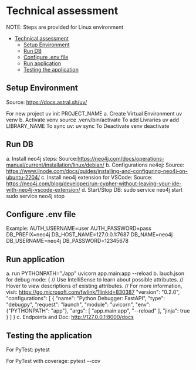 # Technical assessment
NOTE: Steps are provided for Linux environment

<!--TOC-->

- [Technical assessment](#technical-assessment)
  - [Setup Environment](#setup-environment)
  - [Run DB](#run-db)
  - [Configure .env file](#configure-env-file)
  - [Run application](#run-application)
  - [Testing the application](#testing-the-application)

<!--TOC-->


## Setup Environment

Source: https://docs.astral.sh/uv/

For new project
    uv init PROJECT_NAME
a. Create Virtual Environment
    uv venv
b. Activate venv
    source .venv/bin/activate
To add Livraries
    uv add LIBRARY_NAME
To sync uv:
    uv sync
To Deactivate venv
    deactivate


## Run DB

a. Install neo4j steps:
Source:https://neo4j.com/docs/operations-manual/current/installation/linux/debian/
b. Configurations ne4oj:
Source: https://www.linode.com/docs/guides/installing-and-configuring-neo4j-on-ubuntu-2204/
c. Install neo4j extension for VSCode:
Source: https://neo4j.com/blog/developer/run-cypher-without-leaving-your-ide-with-neo4j-vscode-extension/
d. Start/Stop DB:
    sudo service neo4j start
    sudo service neo4j stop


## Configure .env file

Example:
    AUTH_USERNAME=user
    AUTH_PASSWORD=pass
    DB_PREFIX=neo4j
    DB_HOST_NAME=127.0.0.1:7687
    DB_NAME=neo4j
    DB_USERNAME=neo4j
    DB_PASSWORD=12345678


## Run application

a. run
    PYTHONPATH="./app" uvicorn app.main:app --reload
b. lauch.json for debug mode:
    {
        // Use IntelliSense to learn about possible attributes.
        // Hover to view descriptions of existing attributes.
        // For more information, visit: https://go.microsoft.com/fwlink/?linkid=830387
        "version": "0.2.0",
        "configurations": [
            {
                "name": "Python Debugger: FastAPI",
                "type": "debugpy",
                "request": "launch",
                "module": "uvicorn",
                "env": {"PYTHONPATH": "app"},
                "args": [
                    "app.main:app",
                    "--reload"
                ],
                "jinja": true
            }
        ]
    }
c. Endpoints and Doc:
    http://127.0.0.1:8000/docs


## Testing the application

For PyTest:
    pytest

For PyTest with coverage:
    pytest --cov
